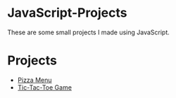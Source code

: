 # JavaScript-Projects

These are some small projects I made using JavaScript.

# Projects
- [Pizza Menu](https://github.com/bradleysundberg/JavaScript-Projects/tree/main/Basic%20JavaScript%20Projects/Pizza_Project)
- [Tic-Tac-Toe Game](https://github.com/bradleysundberg/JavaScript-Projects/tree/main/Basic%20JavaScript%20Projects/TicTacToe)
